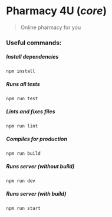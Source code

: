 # Pharmacy 4U (_core_)
> Online pharmacy for you

### Useful commands:
##### Install dependencies
```
npm install
```

##### Runs all tests
```
npm run test
```

##### Lints and fixes files
```
npm run lint
```

##### Compiles for production
```
npm run build
```

##### Runs server (without build)
```
npm run dev
```

##### Runs server (with build)
```
npm run start
```
